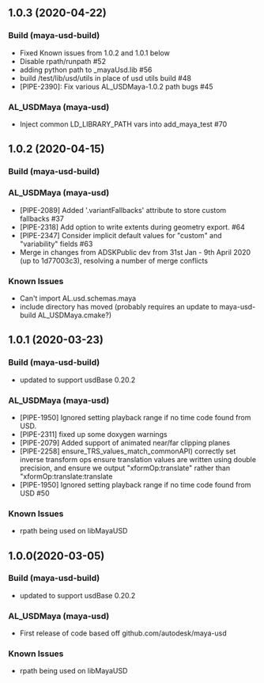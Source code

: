 ## 1.0.3 (2020-04-22)

### Build (maya-usd-build)
+ Fixed Known issues from 1.0.2 and 1.0.1 below
+ Disable rpath/runpath #52
+ adding python path to _mayaUsd.lib #56
+ build /test/lib/usd/utils in place of usd utils build #48
+ [PIPE-2390]: Fix various AL_USDMaya-1.0.2 path bugs #45


### AL_USDMaya (maya-usd)
+ Inject common LD_LIBRARY_PATH vars into add_maya_test #70



## 1.0.2 (2020-04-15)

### Build (maya-usd-build)

### AL_USDMaya (maya-usd)
+ [PIPE-2089] Added '.variantFallbacks' attribute to store custom fallbacks #37
+ [PIPE-2318] Add option to write extents during geometry export. #64
+ [PIPE-2347] Consider implicit default values for "custom" and "variability" fields #63
+ Merge in changes from ADSKPublic dev from 31st Jan - 9th April 2020 (up to 1d77003c3), resolving a number of merge conflicts



### Known Issues
+ Can't import AL.usd.schemas.maya
+ include directory has moved (probably requires an update to maya-usd-build AL_USDMaya.cmake?)

## 1.0.1 (2020-03-23)


### Build (maya-usd-build)
+ updated to support usdBase 0.20.2

### AL_USDMaya (maya-usd)
+ [PIPE-1950] Ignored setting playback range if no time code found from USD. 
+ [PIPE-2311] fixed up some doxygen warnings
+ [PIPE-2079] Added support of animated near/far clipping planes
+ [PIPE-2258] ensure_TRS_values_match_commonAPI) correctly set inverse transform ops  ensure translation values are written using double precision, and ensure we output "xformOp:translate" rather than "xformOp:translate:translate
+ [PIPE-1950] Ignored setting playback range if no time code found from USD #50


### Known Issues
+ rpath being used on libMayaUSD

## 1.0.0(2020-03-05)

### Build (maya-usd-build)
+ updated to support usdBase 0.20.2

### AL_USDMaya (maya-usd)
+ First release of code based off github.com/autodesk/maya-usd 

### Known Issues
+ rpath being used on libMayaUSD




